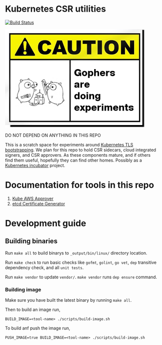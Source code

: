 # Kubernetes CSR utilities

[![Build Status](https://travis-ci.org/coreos/kubecsr.svg?branch=master)](https://travis-ci.org/coreos/kubecsr)

![](/Documentation/img/caution.png)

DO NOT DEPEND ON ANYTHING IN THIS REPO

This is a scratch space for experiments around [Kubernetes TLS bootstrapping][tls-bootstrapping]. We plan for this repo to hold CSR sidecars, cloud integrated signers, and CSR approvers. As these components mature, and if others find them useful, hopefully they can find other homes. Possibly as a [Kubernetes incubator][incubator] project.

[tls-bootstrapping]: https://kubernetes.io/docs/admin/kubelet-tls-bootstrapping/
[incubator]: https://github.com/kubernetes/community/blob/master/incubator.md

# Documentation for tools in this repo

1. [Kube AWS Approver](Documentation/kube-aws-approver.md)
2. [etcd Certificate Generator](Documentation/etcd-certificate-generator.md)

# Development guide

## Building binaries

Run `make all` to build binarys to `_output/bin/linux/` directory location.

Run `make check` to run basic checks like `gofmt`, `golint`, `go vet`, `dep` transitive dependency check, and all `unit tests`.

Run `make vendor` to update `vendor/`. `make vendor` runs `dep ensure` command.

### Building image

Make sure you have built the latest binary by running `make all`.

Then to build an image run,
```shell
BUILD_IMAGE=<tool-name> ./scripts/build-image.sh
```

To build anf push the image run,
```shell
PUSH_IMAGE=true BUILD_IMAGE=<tool-name> ./scripts/build-image.sh
```
